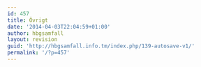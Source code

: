 ```yaml
---
id: 457
title: Övrigt
date: '2014-04-03T22:04:59+01:00'
author: hbgsamfall
layout: revision
guid: 'http://hbgsamfall.info.tm/index.php/139-autosave-v1/'
permalink: '/?p=457'
---
```


